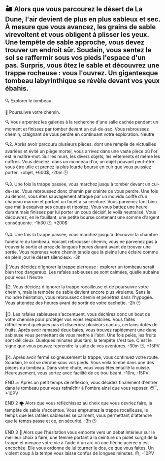 ## 🏜️ Alors que vous parcourez le désert de La Dune, l'air devient de plus en plus sableux et sec. À mesure que vous avancez, les grains de sable virevoltent et vous obligent à plisser les yeux. Une tempête de sable approche, vous devez trouver un endroit sûr. Soudain, vous sentez le sol se raffermir sous vos pieds l'espace d'un pas. Surpris, vous ôtez le sable et découvrez une trappe rocheuse : vous l'ouvrez. Un gigantesque tombeau labyrinthique se révèle devant vos yeux ébahis.

🔍 Explorer le tombeau.

🚶 Poursuivre votre chemin.

🔍
Vous arpentez les galeries à la recherche d'une salle cachée pendant un moment et finissez par tomber devant un cul-de-sac. Vous rebroussez chemin, craignant de vous perdre en continuant votre exploration.
Neutre

🔍2.
Après avoir parcouru plusieurs pièces, dont une remplie de victuailles avariées et évité un piège mortel, vous arrivez dans une vaste pièce où l'or est le maître-mot. Sur les murs, les divers objets, les vêtements et même les coffres. Vous décelez, dans un monceau d'or, un objet pouvant peut-être vous être utile et prenez la plus lourde bourse en cuir que vous puissiez porter.
+objet, +600$, -20m 🕑

🔍3.
Une fois la trappe passée, vous marchez jusqu'à tomber devant un cul-de-sac. Vous rebroussez donc chemin par crainte de vous perdre. Une fois au dehors, vous êtes sauvagement attaqué par un individu coiffé d'un chapeau marron et portant un fouet à sa ceinture. Vous parvenez tant bien que mal à esquiver ses coups et ripostez. Vous vous battez une heure durant mais finissez par lui porter un coup décisif, le voilà neutralisé. Vous découvrez, en le fouillant, une petite bourse contenant une somme d'argent conséquente.
-1h30 🕑, +200$

🔍4. 
Une fois la trappe passée, vous marchez jusqu'à découvrir la chambre funéraire du tombeau. Voulant rebrousser chemin, vous ne parvenez pas à trouver la sortie et errez de longues heures durant avant de trouver une sortie. Vous reprenez votre chemin tandis que la pleine lune éclaire comme en plein jour le désert silencieux.
-3h


🚶
Vous décidez d'ignorer la trappe pierreuse : explorer un tombeau serait bien trop dangereux. Les rafales sableuses se sont calmées, quelle aubaine pour vous !
Neutre

🚶2.
Vous décidez d'ignorer la trappe rocailleuse et de poursuivre votre chemin, mais la tempête de sable devient encore plus virulente. Sans la moindre hésitation, vous rebroussez chemin et pénétrez dans l'hypogée. Vous attendez des heures avant de sortir de votre cachette.
-2h 🕑

🚶3.
Les rafales sableuses s'accentuent, vous déchirez donc un bout de votre chemise pour protéger vos voies respiratoires. Vous faites difficilement quelques pas et discernez plusieurs cactus, certains dotés de fruits. Après avoir ramassé deux baies, vous trouvez rapidement une dune sableuse vous permettant de vous mettre à l'abri. Une fois pelés, les fruits sont délicieux. Quelques minutes plus tard, la tempête s'est tue. C'est le signe que vous pouvez reprendre la suite de vos aventures.
-30m 🕑, +15PV

🚶4. 
Après avoir fermé soigneusement la trappe, vous continuez votre route. Soudain, le sol se dérobe sous vos pieds. Vous voilà tombé dans une des pièces du tombeau. Dans votre chute, vous vous êtes entaillé la cuisse. Heureusement, vous sortez avec facilité de ce trou béant. 
-10m, -15PV

END
💤 Après un petit temps de réflexion, vous décidez finalement d'entrer dans le tombeau pour vous rafraîchir à l'ombre ainsi que vous reposer.
😴, +10PV

END 2 
🌪️ Alors que vous réfléchissez au choix que vous devriez faire, la tempête de sable s'accentue. Vous empruntez la trappe rocailleuse, le temps que les rafales sableuses se calment, vous permettant d'attendre que le temps passe et ce, en sécurité.
-3h 🕑

END 3
🏹 Alors que l'hésitation vous emporte vers un débat intérieur sur le meilleur choix à faire, une femme portant à la ceinture un piolet surgit de la trappe et menace votre vie à l'aide d'un arc où une flèche acérée y est encochée. Elle vous ordonne de lui tourner le dos, ce que vous faites. Un violent coup à la tempe vous laisse confus de longues minutes.
😖, -10PV

